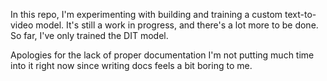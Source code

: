 In this repo, I'm experimenting with building and training a custom text-to-video model. It's still a work in progress, and there's a lot more to be done. So far, I've only trained the DIT model.

Apologies for the lack of proper documentation I'm not putting much time into it right now since writing docs feels a bit boring to me.
